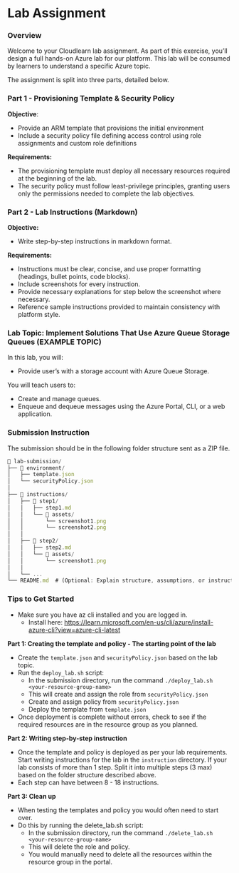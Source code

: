 # Lab Assignment

### Overview

Welcome to your Cloudlearn lab assignment. As part of this exercise, you’ll design a full hands-on Azure lab for our platform. This lab will be consumed by learners to understand a specific Azure topic. 

The assignment is split into three parts, detailed below. 

### Part 1 - Provisioning Template & Security Policy

**Objective**:

- Provide an ARM template that provisions the initial environment
- Include a security policy file defining access control using role assignments and custom role definitions

**Requirements:**

- The provisioning template must deploy all necessary resources required at the beginning of the lab.
- The security policy must follow least-privilege principles, granting users only the permissions needed to complete the lab objectives.

### Part 2 - Lab Instructions (Markdown)

**Objective:**

- Write step-by-step instructions in markdown format.

**Requirements:**

- Instructions must be clear, concise, and use proper formatting (headings, bullet points, code blocks).
- Include screenshots for every instruction.
- Provide necessary explanations for step below the screenshot where necessary.
- Reference sample instructions provided to maintain consistency with platform style.

### Lab Topic: Implement Solutions That Use Azure Queue Storage Queues (EXAMPLE TOPIC)

In this lab, you will:

- Provide user’s with a storage account with Azure Queue Storage.

You will teach users to:

- Create and manage queues.
- Enqueue and dequeue messages using the Azure Portal, CLI, or a web application.

### Submission Instruction

The submission should be in the following folder structure sent as a ZIP file.

```jsx
📁 lab-submission/
├── 📁 environment/
│   ├── template.json
│   └── securityPolicy.json
│
├── 📁 instructions/
│   ├── 📁 step1/
│   │   ├── step1.md
│   │   └── 📁 assets/
│   │       └── screenshot1.png
│   │       └── screenshot2.png
│   │
│   ├── 📁 step2/
│   │   ├── step2.md
│   │   └── 📁 assets/
│   │       └── screenshot1.png
│   │
│   └── ...
└── README.md  # (Optional: Explain structure, assumptions, or instructions for reviewers)
```

### Tips to Get Started

- Make sure you have az cli installed and you are logged in.
    - Install here: https://learn.microsoft.com/en-us/cli/azure/install-azure-cli?view=azure-cli-latest

**Part 1: Creating the template and policy - The starting point of the lab**

- Create the `template.json` and `securityPolicy.json` based on the lab topic.
- Run the `deploy_lab.sh` script:
    - In the submission directory, run the command `./deploy_lab.sh <your-resource-group-name>`
    - This will create and assign the role from `securityPolicy.json`
    - Create and assign policy from `securityPolicy.json`
    - Deploy the template from `template.json`
- Once deployment is complete without errors, check to see if the required resources are in the resource group as you planned.

**Part 2: Writing step-by-step instruction**

- Once the template and policy is deployed as per your lab requirements. Start writing instructions for the lab in the `instruction` directory. If your lab consists of more than 1 step. Split it into multiple steps (3 max) based on the folder structure described above.
- Each step can have between 8 - 18 instructions.

**Part 3: Clean up**

- When testing the templates and policy you would often need to start over.
- Do this by running the delete_lab.sh script:
    - In the submission directory, run the command `./delete_lab.sh <your-resource-group-name>`
    - This will delete the role and policy.
    - You would manually need to delete all the resources within the resource group in the portal.